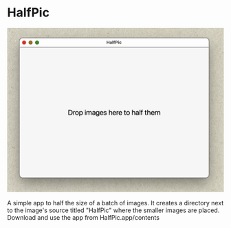 # HalfPic

![Screenshot](screenshot.png)

A simple app to half the size of a batch of images.
It creates a directory next to the image's source titled "HalfPic" where the smaller images are placed.
Download and use the app from HalfPic.app/contents
